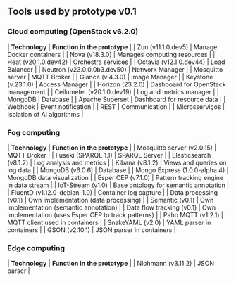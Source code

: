 ## Tools used by prototype v0.1

### Cloud computing (OpenStack v6.2.0)

| **Technology**                    | **Function in the prototype**                                        |
| Zun (v11.1.0.dev5)            | Manage Docker containers                                         |
| Nova (v18.3.0)                | Manages computing resources                                      |
| Heat (v20.1.0.dev42)          | Orchestra services                                               |
| Octavia (v12.1.0.dev44)       | Load Balancer                                                    |
| Neutron (v23.0.0.0b3.dev50)   | Network Manager                                                  |
| Mosquitto server              | MQTT Broker                                                      |
| Glance (v.4.3.0)              | Image Manager                                                    |
| Keystone (v.23.1.0)           | Access Manager                                                   |
| Horizon (23.2.0)              | Dashboard for OpenStack management                               |
| Ceilometer (v20.1.0.dev19)    | Log and metrics manager                                          |
| MongoDB                       | Database                                                         |
| Apache Superset               | Dashboard for resource data                                      |
| Webhook                       | Event notification                                               |
| REST                          | Communication                                                    |
| Microsserviços                | Isolation of AI algorithms                                       |


### Fog computing

| **Technology**                    | **Function in the prototype**                                        |
| Mosquitto server (v2.0.15)    | MQTT Broker                                                      |
| Fuseki (SPARQL 1.1)           | SPARQL Server                                                    |
| Elasticsearch (v8.1.2)        | Log analysis and metrics                                         |
| Kibana (v8.1.2)               | Views and queries on log data                                    |
| MongoDB (v6.0.6)              | Database                                                         |
| Mongo Express (1.0.0-alpha.4) | MongoDB data visualization                                       |
| Esper CEP (v7.1.0)            | Pattern tracking engine in data stream                           |
| IoT-Stream (v1.0)             | Base ontology for semantic annotation                            |
| FluentD (v1.12.0-debian-1.0)  | Container log capture                                            |
| Data processing (v0.1)        | Own implementation (data processing)                             |
| Semantic (v0.1)               | Own implementation (semantic annotation)                         |
| Data flow tracking (v0.1)     | Own implementation (uses Esper CEP to track patterns)            |
| Paho MQTT (v1.2.1)            | MQTT client used in containers                                   |
| SnakeYAML (v2.0)              | YAML parser in containers                                |
| GSON (v2.10.1)                | JSON parser in containers                                |


### Edge computing

| **Technology**                | **Function in the prototype**                                    |
| Nlohmann (v3.11.2)            | JSON parser                                                      |
